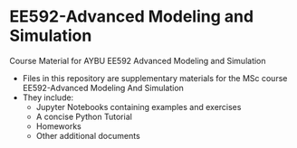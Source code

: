 # EE592-Advanced Modeling and Simulation
Course Material for AYBU EE592 Advanced Modeling and Simulation

* Files in this repository are supplementary materials for the MSc course EE592-Advanced Modeling And Simulation
* They include: 
  - Jupyter Notebooks containing examples and exercises
  - A concise Python Tutorial
  - Homeworks
  - Other additional documents
